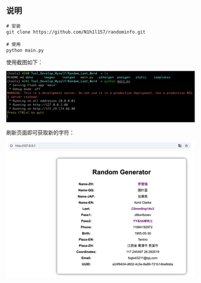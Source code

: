 ## 说明

```shell
# 安装
git clone https://github.com/N1h1l157/randominfo.git

# 使用
python main.py
```

使用截图如下：

![](images/image1.png)

刷新页面即可获取新的字符：

![](images/image2.png)
